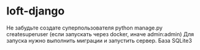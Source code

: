 # loft-django
Не забудьте создате суперпользователя python manage.py createsuperuser (если запускать через docker, иначе admin:admin)
Для запуска нужно выполнить миграции и запустить сервер. База SQLite3
